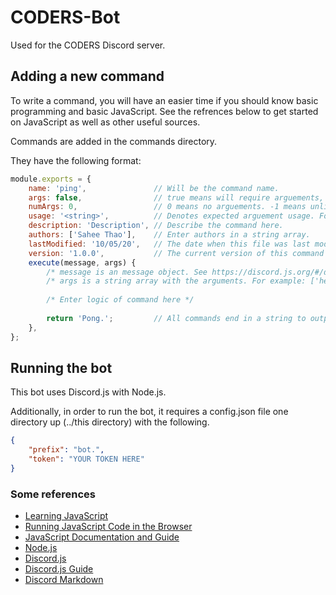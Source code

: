 # CODERS-Bot
Used for the CODERS Discord server.

## Adding a new command
To write a command, you will have an easier time if you should know basic programming and basic JavaScript. See the refrences below to get started on JavaScript as well as other useful sources.

Commands are added in the commands directory.

They have the following format:
```JavaScript
module.exports = {
	name: 'ping',               // Will be the command name.
	args: false,                // true means will require arguements, false means will NOT require arguements or may have optional arguements
	numArgs: 0,                 // 0 means no arguements. -1 means unlimited arguements. If args is false and numArgs != 0, then these are optional arguements 
	usage: '<string>',          // Denotes expected arguement usage. For example: "<number> <any>" or "<string> <integer> <number>"
	description: 'Description', // Describe the command here.
	authors: ['Sahee Thao'],    // Enter authors in a string array.
	lastModified: '10/05/20',   // The date when this file was last modified
	version: '1.0.0',           // The current version of this command
	execute(message, args) {
		/* message is an message object. See https://discord.js.org/#/docs/main/master/class/Message */
		/* args is a string array with the arguments. For example: ['hello', 'world'] */
		
		/* Enter logic of command here */
		
		return 'Pong.';         // All commands end in a string to output to the channel
	},
};
```

## Running the bot
This bot uses Discord.js with Node.js.

Additionally, in order to run the bot, it requires a config.json file one directory up (../this directory) with the following.
```json
{
	"prefix": "bot.",
	"token": "YOUR TOKEN HERE"
}
```

### Some references
* [Learning JavaScript](https://www.codecademy.com/learn/introduction-to-javascript)
* [Running JavaScript Code in the Browser](https://playcode.io/empty/)
* [JavaScript Documentation and Guide](https://developer.mozilla.org/en-US/docs/Web/JavaScript)
* [Node.js](https://nodejs.org/en/)
* [Discord.js](https://discord.js.org/)
* [Discord.js Guide](https://discordjs.guide/)
* [Discord Markdown](https://support.discord.com/hc/en-us/articles/210298617-Markdown-Text-101-Chat-Formatting-Bold-Italic-Underline-)